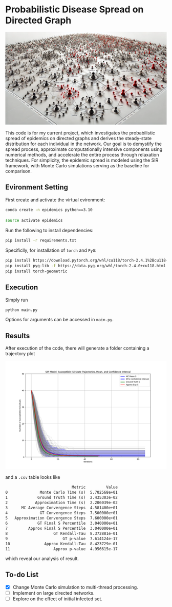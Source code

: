 # Probabilistic Disease Spread on Directed Graph

![header](./header.png)

This code is for my current project, which investigates the probabilistic spread of epidemics on directed graphs and derives the steady-state distribution for each individual in the network. Our goal is to demystify the spread process, approximate computationally intensive components using numerical methods, and accelerate the entire process through relaxation techniques. For simplicity, the epidemic spread is modeled using the SIR framework, with Monte Carlo simulations serving as the baseline for comparison.

## Evironment Setting

First create and activate the virtual evironment:

```bash
conda create -n epidemics python==3.10

source activate epidemics
```


Run the following to install dependencies:

```bash
pip install -r requirements.txt
```

Specificlly, for installation of `torch` and `PyG`:

```bash
pip install https://download.pytorch.org/whl/cu118/torch-2.4.1%2Bcu118-cp310-cp310-linux_x86_64.whl#sha256=740bae6eb10c6b41cb86c4f9e84da0b4533b5595aed4f06694d95d5e32b4076c
pip install pyg-lib -f https://data.pyg.org/whl/torch-2.4.0+cu118.html
pip install torch-geometric
```

## Execution

Simply run 

```bash
python main.py
```

Options for arguments can be accessed in `main.py`.



## Results

After execution of the code, there will generate a folder containing a trajectory plot

![sir_trajectories](./output/sir_trajectories.png)

and a `.csv` table looks like

```
                             Metric         Value
0              Monte Carlo Time (s)  5.702568e+01
1             Ground Truth Time (s)  2.435303e-02
2            Approximation Time (s)  2.206039e-02
3      MC Average Convergence Steps  4.581400e+01
4              GT Convergence Steps  7.500000e+01
5   Approximation Convergence Steps  7.600000e+01
6             GT Final S Percentile  3.040000e+01
7         Approx Final S Percentile  3.040000e+01
8                    GT Kendall-Tau  8.372881e-01
9                        GT p-value  7.614124e-17
10               Approx Kendall-Tau  8.423729e-01
11                   Approx p-value  4.956615e-17
```

which reveal our analysis of result.



## To-do List

- [x] Change Monte Carlo simulation to multi-thread processing.
- [ ] Implement on large directed networks.
- [ ] Explore on the effect of initial infected set.